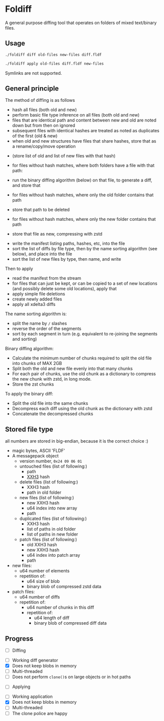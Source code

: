 # Foldiff

A general purpose diffing tool that operates on folders of mixed text/binary files.

## Usage

```sh
./foldiff diff old-files new-files diff.fldf
```

```sh
./foldiff apply old-files diff.fldf new-files
```

Symlinks are not supported.

## General principle

The method of diffing is as follows
- hash all files (both old and new)
- perform basic file type inference on all files (both old and new)
- files that are identical path and content between new and old are noted down but from then on ignored
- subsequent files with identical hashes are treated as noted as duplicates of the first (old & new)
- when old and new structures have files that share hashes, store that as a rename/copy/move operation
 * (store list of old and list of new files with that hash)
- for files without hash matches, where both folders have a file with that path:
 * run the binary diffing algorithm (below) on that file, to generate a diff, and store that
- for files without hash matches, where only the old folder contains that path
 * store that path to be deleted
- for files without hash matches, where only the new folder contains that path
 * store that file as new, compressing with zstd
- write the manifest listing paths, hashes, etc, into the file
- sort the list of diffs by file type, then by the name sorting algorithm (see below), and place into the file
- sort the list of new files by type, then name, and write

Then to apply
- read the manifest from the stream
- for files that can just be kept, or can be copied to a set of new locations (and possibly delete some old locations), apply that
- apply simple file deletions
- create newly added files
- apply all xdelta3 diffs

The name sorting algorithm is:
- split the name by `/` slashes
- reverse the order of the segments
- sort by each segment in turn (e.g. equivalent to re-joining the segments and sorting)

Binary diffing algorithm:
- Calculate the minimum number of chunks required to split the old file into chunks of MAX 2GB
- Split both the old and new file evenly into that many chunks
- For each pair of chunks, use the old chunk as a dictionary to compress the new chunk with zstd, in long mode.
- Store the zst chunks

To apply the binary diff:
- Split the old file into the same chunks
- Decompress each diff using the old chunk as the dictionary with zstd
- Concatenate the decompressed chunks

## Stored file type

all numbers are stored in big-endian, because it is the correct choice :)

- magic bytes, ASCII 'FLDF'
- A messagepack object
  - version number, `0x24 09 06 01`
  - untouched files (list of following:)
    * path
    * [XXH3](https://xxhash.com/) hash
  - delete files (list of following:)
    * XXH3 hash
    * path in old folder
  - new files (list of following:)
    * new XXH3 hash
    * u64 index into new array
    * path
  - duplicated files (list of following:)
    * XXH3 hash
    * list of paths in old folder
    * list of paths in new folder
  - patch files (list of following:)
    * old XXH3 hash
    * new XXH3 hash
    * u64 index into patch array
    * path
- new files:
  * u64 number of elements
  * repetition of:
    * u64 size of blob
    * binary blob of compressed zstd data
- patch files:
  * u64 number of diffs
  * repetition of:
    * u64 number of chunks in this diff
    * repetition of:
      * u64 length of diff
      * binary blob of compressed diff data

## Progress

- [ ] Diffing
 * [ ] Working diff generator
 * [x] Does not keep blobs in memory
 * [ ] Multi-threaded
 * [ ] Does not perform `clone()`s on large objects or in hot paths
- [ ] Applying
 * [ ] Working application
 * [x] Does not keep blobs in memory
 * [ ] Multi-threaded
 * [ ] The clone police are happy